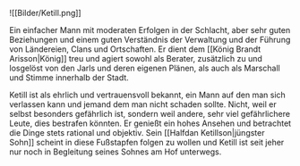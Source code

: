 ![[Bilder/Ketill.png]]

Ein einfacher Mann mit moderaten Erfolgen in der Schlacht, aber sehr guten Beziehungen und einem guten Verständnis der Verwaltung und der Führung von Ländereien, Clans und Ortschaften. Er dient dem [[König Brandt Arisson|König]] treu und agiert sowohl als Berater, zusätzlich zu und losgelöst von den Jarls und deren eigenen Plänen, als auch als Marschall und Stimme innerhalb der Stadt. 

Ketill ist als ehrlich und vertrauensvoll bekannt, ein Mann auf den man sich verlassen kann und jemand dem man nicht schaden sollte. Nicht, weil er selbst besonders gefährlich ist, sondern weil andere, sehr viel gefährlichere Leute, dies bestrafen könnten. Er genießt ein hohes Ansehen und betrachtet die Dinge stets rational und objektiv. Sein [[Halfdan Ketillson|jüngster Sohn]] scheint in diese Fußstapfen folgen zu wollen und Ketill ist seit jeher nur noch in Begleitung seines Sohnes am Hof unterwegs.
